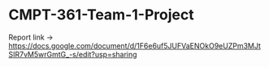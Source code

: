 # CMPT-361-Team-1-Project

Report link -> https://docs.google.com/document/d/1F6e6uf5JUFVaENOkO9eUZPm3MJtSIR7vM5wrGmtG_-s/edit?usp=sharing
